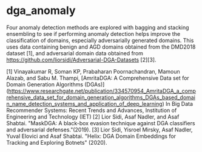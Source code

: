 # dga_anomaly
Four anomaly detection methods are explored with bagging and stacking ensembling to see if performing anomaly detection helps improve the classification of domains, especially adversarially generated domains. This uses data containing benign and AGD domains obtained from the DMD2018 dataset [1], and adversarial domain data obtained from https://github.com/liorsidi/Adversarial-DGA-Datasets [2][3].

[1] Vinayakumar R, Soman KP, Prabaharan Poornachandran, Mamoun Alazab, and Sabu M. Thampi, [AmritaDGA: A Comprehensive Data set for Domain Generation Algorithms (DGAs)] (https://www.researchgate.net/publication/334570954_AmritaDGA_a_comprehensive_data_set_for_domain_generation_algorithms_DGAs_based_domain_name_detection_systems_and_application_of_deep_learning) In Big Data Recommender Systems: Recent Trends and Advances, Institution of Engineering and Technology (IET)
[2] Lior Sidi, Asaf Nadler, and Asaf Shabtai. "MaskDGA: A black-box evasion technique against DGA classifiers and adversarial defenses."(2019).
[3] Lior Sidi, Yisroel Mirsky, Asaf Nadler, Yuval Elovici and Asaf Shabtai. "Helix: DGA Domain Embeddings for Tracking and Exploring Botnets" (2020).